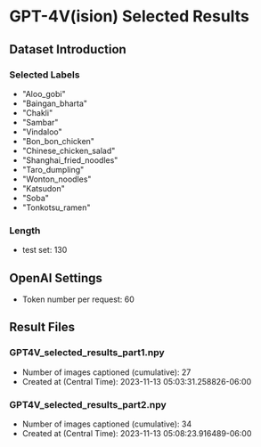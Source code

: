 # GPT-4V(ision) Selected Results
## Dataset Introduction
### Selected Labels
- "Aloo_gobi"
- "Baingan_bharta"
- "Chakli"
- "Sambar"
- "Vindaloo"
- "Bon_bon_chicken"
- "Chinese_chicken_salad"
- "Shanghai_fried_noodles"
- "Taro_dumpling"
- "Wonton_noodles"
- "Katsudon"
- "Soba"
- "Tonkotsu_ramen"
### Length
- test set: 130
## OpenAI Settings
- Token number per request: 60
## Result Files
### GPT4V_selected_results_part1.npy
- Number of images captioned (cumulative): 27
- Created at (Central Time): 2023-11-13 05:03:31.258826-06:00
### GPT4V_selected_results_part2.npy
- Number of images captioned (cumulative): 34
- Created at (Central Time): 2023-11-13 05:08:23.916489-06:00